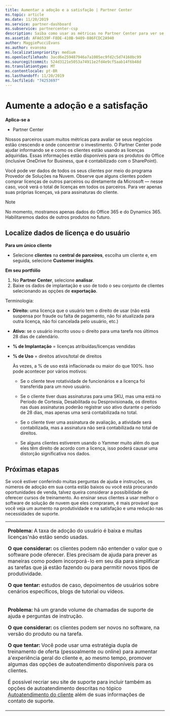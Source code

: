 ```yaml
---
title: Aumentar a adoção e a satisfação | Partner Center
ms.topic: article
ms.date: 11/20/2019
ms.service: partner-dashboard
ms.subservice: partnercenter-csp
description: Saiba como usar as métricas no Partner Center para ver se seu negócio está crescendo, como os clientes estão usando suas licenças e onde concentrar o investimento.
ms.assetid: AFA6539F-F8DE-410B-9409-886FCDC2A940
author: MaggiePucciEvans
ms.author: evansma
ms.localizationpriority: medium
ms.openlocfilehash: 3acd6e259487946a7a1005ec9fd2c5d74160bc99
ms.sourcegitcommit: 524d3121e5053a74911e2fd4e9cf5aab14f6b48d
ms.translationtype: MT
ms.contentlocale: pt-BR
ms.lasthandoff: 11/20/2019
ms.locfileid: "74253697"
---
```

# <a name="increase-adoption-and-satisfaction"></a>Aumente a adoção e a satisfação

**Aplica-se a**

-  Partner Center

Nossos parceiros usam muitos métricas para avaliar se seus negócios estão crescendo e onde concentrar o investimento. O Partner Center pode ajudar informando se e como os clientes estão usando as licenças adquiridas. Essas informações estão disponíveis para os produtos do Office (inclusive OneDrive for Business, que é contabilizado com o SharePoint).

Você pode ver dados de todos os seus clientes por meio do programa Provedor de Soluções na Nuvem. Observe que alguns clientes podem comprar licenças de outros parceiros ou diretamente da Microsoft — nesse caso, você verá o total de licenças em todos os parceiros. Para ver apenas suas próprias licenças, vá para assinaturas do cliente.

> [!NOTE]  
>  No momento, mostramos apenas dados do Office 365 e do Dynamics 365. Habilitaremos dados de outros produtos no futuro.

## <a name="find-license-and-user-data"></a>Localize dados de licença e do usuário


**Para um único cliente**

-   Selecione **clientes** na **central de parceiros**, escolha um cliente e, em seguida, selecione **Customer insights**.

**Em seu portfólio**

1.  No **Partner Center**, selecione **analisar**.
2.  Baixe os dados de implantação e uso de todo o seu conjunto de clientes selecionando as opções de **exportação**.

Terminologia:

-   **Direito:** uma licença que o usuário tem o direito de usar (não está suspensa por fraude ou falta de pagamento, não foi atualizada para outra licença, não foi cancelada pelo usuário, etc.)

-   **Ativo:** se o usuário inscrito usou o direito para uma tarefa nos últimos 28 dias de calendário.

-   **% de Implantação** = licenças atribuídas/licenças vendidas

-   **% de Uso** = direitos ativos/total de direitos

    Às vezes, a % de uso está inflacionada ou maior do que 100%. Isso pode acontecer por vários motivos:

    -   Se o cliente teve rotatividade de funcionários e a licença foi transferida para um novo usuário.

    -   Se o cliente tiver duas assinaturas para uma SKU, mas uma está no Período de Cortesia, Desabilitada ou Desprovisionada, os direitos nas duas assinaturas poderão registrar uso ativo durante o período de 28 dias, mas apenas uma será contabilizada no total.

    -   Se o cliente tiver uma assinatura de avaliação, a atividade será contabilizada, mas a assinatura não será contabilizada no total de direitos.

    -   Se alguns clientes estiverem usando o Yammer muito além do que eles têm direito de acordo com a licença, isso poderá causar uma distorção significativa nos dados.

## <a name="next-steps"></a>Próximas etapas


Se você estiver conferindo muitas perguntas de ajuda e instruções, os números de adoção em sua conta estão baixos ou você está procurando oportunidades de venda, talvez queira considerar a possibilidade de oferecer cursos de treinamento. Ao ensinar seus clientes a usar melhor o software de solução de nuvem que eles compraram, é mais provável que você veja um aumento na produtividade e na satisfação e uma redução nas necessidades de suporte.

<table>
<colgroup>
<col width="100%" />
</colgroup>
<tbody>
<tr class="odd">
<td><p><strong>Problema:</strong> A taxa de adoção do usuário é baixa e muitas licenças&#39;não estão sendo usadas.</p>
<p><strong>O que considerar:</strong> os clientes podem não entender o valor que o software pode oferecer. Eles precisam de ajuda para prever as maneiras como podem incorporá-lo em seu dia para simplificar as tarefas que já estão fazendo ou para permitir novos tipos de produtividade.</p>
<p><strong>O que tentar:</strong> estudos de caso, depoimentos de usuários sobre cenários específicos, blogs de tutorial ou vídeos.</p></td>
</tr>
<tr class="even">
<td><p><strong>Problema:</strong> há um grande volume de chamadas de suporte de ajuda e perguntas de instrução.</p>
<p><strong>O que considerar:</strong> os clientes podem ser novos no software, na versão do produto ou na tarefa.</p>
<p><strong>O que tentar:</strong> Você pode usar uma estratégia dupla de treinamento de oferta (pessoalmente ou online) para aumentar a&#39;experiência geral do cliente e, ao mesmo tempo, promover algumas das opções de autoatendimento disponíveis para os clientes.</p>
<p>É possível recriar seu site de suporte para incluir também as opções de autoatendimento descritas no tópico <a href="customer-self-support.md" data-raw-source="[Customer self-support](customer-self-support.md)">Autoatendimento do cliente</a> além de suas informações de contato de suporte.</p></td>
</tr>
</tbody>
</table>

 

 

 



